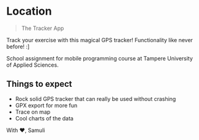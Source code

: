 # Location

> The Tracker App

Track your exercise with this magical GPS tracker! Functionality like never before! :]

School assignment for mobile programming course at Tampere University of Applied Sciences.

## Things to expect

- Rock solid GPS tracker that can really be used without crashing
- GPX export for more fun
- Trace on map
- Cool charts of the data

With ❤️,
Samuli

